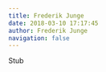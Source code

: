 ```yaml
---
title: Frederik Junge
date: 2018-03-10 17:17:45
author: Frederik Junge
navigation: false
---
```


Stub
